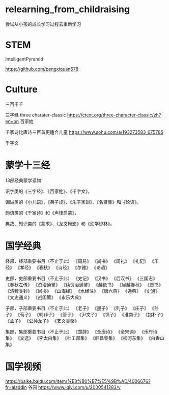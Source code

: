# relearning_from_childraising
尝试从小孩的成长学习过程去重新学习


# STEM

IntelligentPyramid

https://github.com/pengxiquan678


# Culture

三百千千

三字经
three charater-classic
https://ctext.org/three-character-classic/zh?en=on
百家姓

千家诗比唐诗三百首更适合儿童
https://www.sohu.com/a/193273583_675785

千字文

# 蒙学十三经

13部经典蒙学读物

识字类的《三字经》、《百家姓》、《千字文》，

训诫类的《小儿语》、《弟子规》、《朱子家训》、《名贤集》和《论语》，

韵语类的《千家诗》和《声律启蒙》，

典故、知识类的《蒙求》、《龙文鞭影》和《幼学琼林》。

# 国学经典
经部，经部重要书目（不止于此）
《周易》	《尚书》	《周礼》	《礼记》	《乐经》
《孝经》	《春秋》	《诗经》	《尔雅》	《论语》

史部，史部重要书目（不止于此）
《史记》	《汉书》	《后汉书》	《三国志》	《春秋左传》
《资治通鉴》	《续资治通鉴》	《越绝书》	《吴越春秋》	《晋书》
《清稗类钞》	《尚书》	《山海经》	《水经注》	《唐六典》
《通典》	《史通》	《文史通义》	《战国策》	《永乐大典》

子部，子部重要书目（不止于此）
《老子》	《墨子》	《列子》	《庄子》	《孙子》
《荀子》	《韩非子》	《管子》	《尹文子》	《慎子》
《淮南子》	《抱朴子》	《孟子》	《公孙龙子》	《艺文类聚》

集部，集部重要书目（不止于此）
《楚辞》	《全唐诗》	《全宋词》	《乐府诗集》	《文选》 
《李太白集》	《杜工部集》	《韩昌黎集》	《柳河东集》	《白香山集》

#  国学视频

https://baike.baidu.com/item/%E8%B0%B7%E5%9B%AD/4006676?fr=aladdin
谷园
https://www.iqiyi.com/u/2000541283/v

